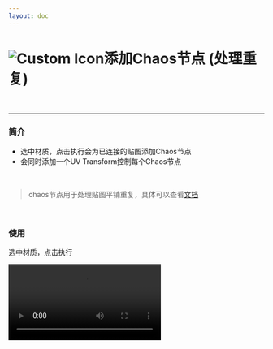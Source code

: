 ```yaml
---
layout: doc
---
```

# <span class="h1-icon"><img src="/img/OC-AddChaos.webp" alt="Custom Icon"></span>添加Chaos节点 (处理重复)

<br/>

---

### 简介

- 选中材质，点击执行会为已连接的贴图添加Chaos节点
- 会同时添加一个UV Transform控制每个Chaos节点

<br/>

> chaos节点用于处理贴图平铺重复，具体可以查看[文档](https://docs.otoy.com/cinema4d/ChaosTexture.html)


<br/>

### 使用
选中材质，点击执行
<br/>

<video controls>
  <source src="/img/oc-mattool-addchaos.webm" type="video/webm">
</video>

<br/>
<br/>